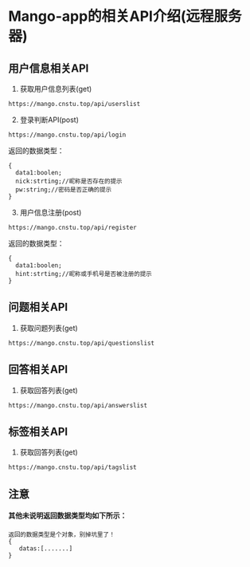 # Mango-app的相关API介绍(远程服务器)
##  用户信息相关API
1. 获取用户信息列表(get)
```
https://mango.cnstu.top/api/userslist
```
2. 登录判断API(post)
```
https://mango.cnstu.top/api/login
```
返回的数据类型：
```
{
  data1:boolen;
  nick:strting;//昵称是否存在的提示
  pw:string;//密码是否正确的提示
}
```
3. 用户信息注册(post)
```
https://mango.cnstu.top/api/register
```
返回的数据类型：
```
{
  data1:boolen;
  hint:strting;//昵称或手机号是否被注册的提示
}
```
## 问题相关API
1. 获取问题列表(get)
```
https://mango.cnstu.top/api/questionslist
```

## 回答相关API
1. 获取回答列表(get)
```
https://mango.cnstu.top/api/answerslist
```

## 标签相关API
1. 获取回答列表(get)
```
https://mango.cnstu.top/api/tagslist
```
## 注意
#### 其他未说明返回数据类型均如下所示：
```
返回的数据类型是个对象，别掉坑里了！
{
   datas:[.......]
}

```
